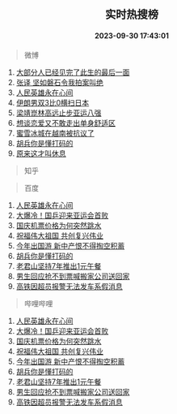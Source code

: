 <div align="center"><h2>实时热搜榜</h2><h4>2023-09-30 17:43:01</h4></div>

> 微博  

1. [大部分人已经见完了此生的最后一面](https://s.weibo.com/weibo?q=%E5%A4%A7%E9%83%A8%E5%88%86%E4%BA%BA%E5%B7%B2%E7%BB%8F%E8%A7%81%E5%AE%8C%E4%BA%86%E6%AD%A4%E7%94%9F%E7%9A%84%E6%9C%80%E5%90%8E%E4%B8%80%E9%9D%A2&t=31&band_rank=1&Refer=top)<br />
2. [张译 坚如磐石令我拍案叫绝](https://s.weibo.com/weibo?q=%E5%BC%A0%E8%AF%91%20%E5%9D%9A%E5%A6%82%E7%A3%90%E7%9F%B3%E4%BB%A4%E6%88%91%E6%8B%8D%E6%A1%88%E5%8F%AB%E7%BB%9D&t=31&band_rank=2&Refer=top)<br />
3. [人民英雄永在心间](https://s.weibo.com/weibo?q=%23%E4%BA%BA%E6%B0%91%E8%8B%B1%E9%9B%84%E6%B0%B8%E5%9C%A8%E5%BF%83%E9%97%B4%23&t=31&band_rank=3&Refer=top)<br />
4. [伊朗男双3比0横扫日本](https://s.weibo.com/weibo?q=%23%E4%BC%8A%E6%9C%97%E7%94%B7%E5%8F%8C3%E6%AF%940%E6%A8%AA%E6%89%AB%E6%97%A5%E6%9C%AC%23&t=31&band_rank=4&Refer=top)<br />
5. [梁靖崑林高远止步亚运八强](https://s.weibo.com/weibo?q=%23%E6%A2%81%E9%9D%96%E5%B4%91%E6%9E%97%E9%AB%98%E8%BF%9C%E6%AD%A2%E6%AD%A5%E4%BA%9A%E8%BF%90%E5%85%AB%E5%BC%BA%23&t=31&band_rank=5&Refer=top)<br />
6. [想谈恋爱又不敢走出单身舒适区](https://s.weibo.com/weibo?q=%23%E6%83%B3%E8%B0%88%E6%81%8B%E7%88%B1%E5%8F%88%E4%B8%8D%E6%95%A2%E8%B5%B0%E5%87%BA%E5%8D%95%E8%BA%AB%E8%88%92%E9%80%82%E5%8C%BA%23&t=31&band_rank=6&Refer=top)<br />
7. [蜜雪冰城在越南被抗议了](https://s.weibo.com/weibo?q=%23%E8%9C%9C%E9%9B%AA%E5%86%B0%E5%9F%8E%E5%9C%A8%E8%B6%8A%E5%8D%97%E8%A2%AB%E6%8A%97%E8%AE%AE%E4%BA%86%23&t=31&band_rank=7&Refer=top)<br />
8. [胡兵你是懂打码的](https://s.weibo.com/weibo?q=%23%E8%83%A1%E5%85%B5%E4%BD%A0%E6%98%AF%E6%87%82%E6%89%93%E7%A0%81%E7%9A%84%23&t=31&band_rank=8&Refer=top)<br />
9. [原来这才叫休息](https://s.weibo.com/weibo?q=%E5%8E%9F%E6%9D%A5%E8%BF%99%E6%89%8D%E5%8F%AB%E4%BC%91%E6%81%AF&t=31&band_rank=9&Refer=top)<br />

> 知乎  


> 百度  

1. [人民英雄永在心间](https://www.baidu.com/s?wd=%E4%BA%BA%E6%B0%91%E8%8B%B1%E9%9B%84%E6%B0%B8%E5%9C%A8%E5%BF%83%E9%97%B4&sa=fyb_news&rsv_dl=fyb_news)<br />
2. [大爆冷！国乒迎来亚运会首败](https://www.baidu.com/s?wd=%E5%A4%A7%E7%88%86%E5%86%B7%EF%BC%81%E5%9B%BD%E4%B9%92%E8%BF%8E%E6%9D%A5%E4%BA%9A%E8%BF%90%E4%BC%9A%E9%A6%96%E8%B4%A5&sa=fyb_news&rsv_dl=fyb_news)<br />
3. [国庆机票价格为何突然跳水](https://www.baidu.com/s?wd=%E5%9B%BD%E5%BA%86%E6%9C%BA%E7%A5%A8%E4%BB%B7%E6%A0%BC%E4%B8%BA%E4%BD%95%E7%AA%81%E7%84%B6%E8%B7%B3%E6%B0%B4&sa=fyb_news&rsv_dl=fyb_news)<br />
4. [祝福伟大祖国 共创复兴伟业](https://www.baidu.com/s?wd=%E7%A5%9D%E7%A6%8F%E4%BC%9F%E5%A4%A7%E7%A5%96%E5%9B%BD+%E5%85%B1%E5%88%9B%E5%A4%8D%E5%85%B4%E4%BC%9F%E4%B8%9A&sa=fyb_news&rsv_dl=fyb_news)<br />
5. [今年出国游 新中产恨不得掏空积蓄](https://www.baidu.com/s?wd=%E4%BB%8A%E5%B9%B4%E5%87%BA%E5%9B%BD%E6%B8%B8+%E6%96%B0%E4%B8%AD%E4%BA%A7%E6%81%A8%E4%B8%8D%E5%BE%97%E6%8E%8F%E7%A9%BA%E7%A7%AF%E8%93%84&sa=fyb_news&rsv_dl=fyb_news)<br />
6. [胡兵你是懂打码的](https://www.baidu.com/s?wd=%E8%83%A1%E5%85%B5%E4%BD%A0%E6%98%AF%E6%87%82%E6%89%93%E7%A0%81%E7%9A%84&sa=fyb_news&rsv_dl=fyb_news)<br />
7. [老君山坚持7年推出1元午餐](https://www.baidu.com/s?wd=%E8%80%81%E5%90%9B%E5%B1%B1%E5%9D%9A%E6%8C%817%E5%B9%B4%E6%8E%A8%E5%87%BA1%E5%85%83%E5%8D%88%E9%A4%90&sa=fyb_news&rsv_dl=fyb_news)<br />
8. [男生回应抢不到票喊搬家公司送回家](https://www.baidu.com/s?wd=%E7%94%B7%E7%94%9F%E5%9B%9E%E5%BA%94%E6%8A%A2%E4%B8%8D%E5%88%B0%E7%A5%A8%E5%96%8A%E6%90%AC%E5%AE%B6%E5%85%AC%E5%8F%B8%E9%80%81%E5%9B%9E%E5%AE%B6&sa=fyb_news&rsv_dl=fyb_news)<br />
9. [高铁因超员报警无法发车系假消息](https://www.baidu.com/s?wd=%E9%AB%98%E9%93%81%E5%9B%A0%E8%B6%85%E5%91%98%E6%8A%A5%E8%AD%A6%E6%97%A0%E6%B3%95%E5%8F%91%E8%BD%A6%E7%B3%BB%E5%81%87%E6%B6%88%E6%81%AF&sa=fyb_news&rsv_dl=fyb_news)<br />

> 哔哩哔哩  

1. [人民英雄永在心间](https://www.baidu.com/s?wd=%E4%BA%BA%E6%B0%91%E8%8B%B1%E9%9B%84%E6%B0%B8%E5%9C%A8%E5%BF%83%E9%97%B4&sa=fyb_news&rsv_dl=fyb_news)<br />
2. [大爆冷！国乒迎来亚运会首败](https://www.baidu.com/s?wd=%E5%A4%A7%E7%88%86%E5%86%B7%EF%BC%81%E5%9B%BD%E4%B9%92%E8%BF%8E%E6%9D%A5%E4%BA%9A%E8%BF%90%E4%BC%9A%E9%A6%96%E8%B4%A5&sa=fyb_news&rsv_dl=fyb_news)<br />
3. [国庆机票价格为何突然跳水](https://www.baidu.com/s?wd=%E5%9B%BD%E5%BA%86%E6%9C%BA%E7%A5%A8%E4%BB%B7%E6%A0%BC%E4%B8%BA%E4%BD%95%E7%AA%81%E7%84%B6%E8%B7%B3%E6%B0%B4&sa=fyb_news&rsv_dl=fyb_news)<br />
4. [祝福伟大祖国 共创复兴伟业](https://www.baidu.com/s?wd=%E7%A5%9D%E7%A6%8F%E4%BC%9F%E5%A4%A7%E7%A5%96%E5%9B%BD+%E5%85%B1%E5%88%9B%E5%A4%8D%E5%85%B4%E4%BC%9F%E4%B8%9A&sa=fyb_news&rsv_dl=fyb_news)<br />
5. [今年出国游 新中产恨不得掏空积蓄](https://www.baidu.com/s?wd=%E4%BB%8A%E5%B9%B4%E5%87%BA%E5%9B%BD%E6%B8%B8+%E6%96%B0%E4%B8%AD%E4%BA%A7%E6%81%A8%E4%B8%8D%E5%BE%97%E6%8E%8F%E7%A9%BA%E7%A7%AF%E8%93%84&sa=fyb_news&rsv_dl=fyb_news)<br />
6. [胡兵你是懂打码的](https://www.baidu.com/s?wd=%E8%83%A1%E5%85%B5%E4%BD%A0%E6%98%AF%E6%87%82%E6%89%93%E7%A0%81%E7%9A%84&sa=fyb_news&rsv_dl=fyb_news)<br />
7. [老君山坚持7年推出1元午餐](https://www.baidu.com/s?wd=%E8%80%81%E5%90%9B%E5%B1%B1%E5%9D%9A%E6%8C%817%E5%B9%B4%E6%8E%A8%E5%87%BA1%E5%85%83%E5%8D%88%E9%A4%90&sa=fyb_news&rsv_dl=fyb_news)<br />
8. [男生回应抢不到票喊搬家公司送回家](https://www.baidu.com/s?wd=%E7%94%B7%E7%94%9F%E5%9B%9E%E5%BA%94%E6%8A%A2%E4%B8%8D%E5%88%B0%E7%A5%A8%E5%96%8A%E6%90%AC%E5%AE%B6%E5%85%AC%E5%8F%B8%E9%80%81%E5%9B%9E%E5%AE%B6&sa=fyb_news&rsv_dl=fyb_news)<br />
9. [高铁因超员报警无法发车系假消息](https://www.baidu.com/s?wd=%E9%AB%98%E9%93%81%E5%9B%A0%E8%B6%85%E5%91%98%E6%8A%A5%E8%AD%A6%E6%97%A0%E6%B3%95%E5%8F%91%E8%BD%A6%E7%B3%BB%E5%81%87%E6%B6%88%E6%81%AF&sa=fyb_news&rsv_dl=fyb_news)<br />
